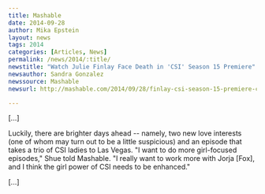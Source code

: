 ```yaml
---
title: Mashable
date: 2014-09-28
author: Mika Epstein
layout: news
tags: 2014
categories: [Articles, News]
permalink: /news/2014/:title/
newstitle: "Watch Julie Finlay Face Death in 'CSI' Season 15 Premiere"
newsauthor: Sandra Gonzalez  
newssource: Mashable  
newsurl: http://mashable.com/2014/09/28/finlay-csi-season-15-premiere-clip  

---
```


[...]

Luckily, there are brighter days ahead -- namely, two new love interests (one of whom may turn out to be a little suspicious) and an episode that takes a trio of CSI ladies to Las Vegas. "I want to do more girl-focused episodes," Shue told Mashable. "I really want to work more with Jorja [Fox], and I think the girl power of CSI needs to be enhanced."

[...]

